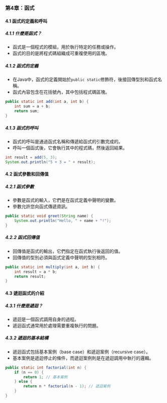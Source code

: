 ### 第4章：函式

#### 4.1 函式的定義和呼叫

##### 4.1.1 什麼是函式？
- 函式是一個程式的模組，用於執行特定的任務或操作。
- 函式的目的是將程式碼組織成可重複使用的區塊。

##### 4.1.2 函式的定義
- 在Java中，函式的定義開始於`public static`修飾符，後接回傳型別和函式名稱。
- 函式內容包含在花括號內，其中包括程式碼區塊。

```java
public static int add(int a, int b) {
    int sum = a + b;
    return sum;
}
```

##### 4.1.3 函式的呼叫
- 函式的呼叫是通過函式名稱和傳遞給函式的引數完成的。
- 呼叫一個函式後，它會執行其中的程式碼，然後返回結果。

```java
int result = add(5, 3);
System.out.println("5 + 3 = " + result);
```

#### 4.2 函式參數和回傳值

##### 4.2.1 函式參數
- 參數是函式的輸入，它們是在函式定義中聲明的變數。
- 參數允許您向函式傳遞資訊。

```java
public static void greet(String name) {
    System.out.println("Hello, " + name + "!");
}
```

##### 4.2.2 函式回傳值
- 回傳值是函式的輸出，它們指定在函式執行後返回的值。
- 回傳值的型別必須與函式定義中聲明的型別相符。

```java
public static int multiply(int a, int b) {
    int result = a * b;
    return result;
}
```

#### 4.3 遞迴函式的介紹

##### 4.3.1 什麼是遞迴？
- 遞迴是一個函式調用自身的過程。
- 遞迴函式通常用於處理需要重複執行的問題。

##### 4.3.2 遞迴的基本結構
- 遞迴函式包括基本案例（base case）和遞迴案例（recursive case）。
- 基本案例是遞迴停止的條件，而遞迴案例則是在遞迴調用中執行的邏輯。

```java
public static int factorial(int n) {
    if (n == 0) {
        return 1; // 基本案例
    } else {
        return n * factorial(n - 1); // 遞迴案例
    }
}
```
